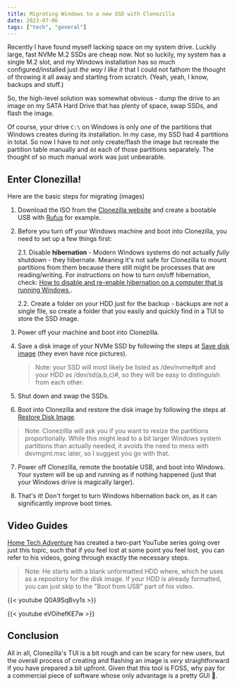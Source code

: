```yaml
---
title: Migrating Windows to a new SSD with Clonezilla
date: 2023-07-06
tags: ["tech", "general"]
---
```


Recently I have found myself lacking space on my system drive. Luckily large, fast NVMe M.2 SSDs are cheap now.
Not so luckily, my system has a single M.2 slot, and my Windows installation has so much configured/installed
just _the way I like it_ that I could not fathom the thought of throwing it all away and starting from scratch. (Yeah, yeah, I know, backups and stuff.)

So, the high-level solution was somewhat obvious - dump the drive to an image on my SATA Hard Drive that has plenty of space, swap SSDs, and flash the image. 

Of course, your drive `C:\` on Windows is only _one_ of the partitions that Windows creates during 
its installation. In my case, my SSD had 4 partitions in total. So now I have to not only create/flash
the image but recreate the partition table manually and `dd` each of those partitions separately. The thought of so much manual work was just unbearable.

## Enter Clonezilla!

Here are the basic steps for migrating (images)

1. Download the ISO from the [Clonezilla website](https://clonezilla.org/downloads/download.php?branch=alternative) and create a bootable USB with [Rufus](https://rufus.ie/en/) for example.

2. Before you turn off your Windows machine and boot into Clonezilla, you need to set up a few things first:

    2.1. Disable **hibernation** - Modern Windows systems do not actually _fully_ shutdown - they hibernate. Meaning it's not safe for Clonezilla to mount partitions from them because there still might be processes that are reading/writing. For instructions on how to turn on/off hibernation, check: [How to disable and re-enable hibernation on a computer that is running Windows
](https://learn.microsoft.com/en-us/troubleshoot/windows-client/deployment/disable-and-re-enable-hibernation).

    2.2. Create a folder on your HDD just for the backup - backups are not a single file, so create a folder that you easily and quickly find in a TUI to store the SSD image.


3. Power off your machine and boot into Clonezilla.

4. Save a disk image of your NVMe SSD by following the steps at [Save disk image](https://clonezilla.org/show-live-doc-content.php?topic=clonezilla-live/doc/01_Save_disk_image) (they even have nice pictures).
    > Note: your SSD will most likely be listed as /dev/nvme#p# and your HDD as /dev/sd(a,b,c)#, so they will be easy to distinguish from each other.

5. Shut down and swap the SSDs.

6. Boot into Clonezilla and restore the disk image by following the steps at [Restore Disk Image](https://clonezilla.org/show-live-doc-content.php?topic=clonezilla-live/doc/02_Restore_disk_image).

 > Note: Clonezillla will ask you if you want to resize the partitions proportionally. While this might lead to a bit larger Windows system partitions than actually needed, it avoids the need to mess with devmgmt.msc later, so I suggest you go with that.

 7. Power off Clonezilla, remote the bootable USB, and boot into Windows. Your system will be up and running as if nothing happened (just that your Windows drive is magically larger).

 8. That's it! Don't forget to turn Windows hibernation back on, as it can significantly improve boot times.

 ## Video Guides

 
[Home Tech Adventure](https://www.youtube.com/@hometechadventure4462) has created a two-part YouTube series going over just this topic, such that if you feel lost at some point you feel lost, 
you can refer to his videos, going through exactly the necessary steps.

> Note: He starts with a blank unformatted HDD where, which he uses as a repository for the disk image. If your HDD is already formatted, you can just skip to the "Boot from USB" part of his video.


{{< youtube Q0A9SqBvy1s >}}

{{< youtube eVOihefKE7w >}}


## Conclusion

All in all, Clonezilla's TUI is a bit rough and can be scary for new users, but the overall process of creating and flashing an image is _very_ straightforward if you have prepared a bit upfront. Given that this tool is FOSS, why pay for a commercial piece of software whose only advantage is a pretty GUI 🙂.
